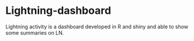 # Lightning-dashboard
Lightning activity is a dashboard developed in R and shiny and able to show some summaries on LN.

